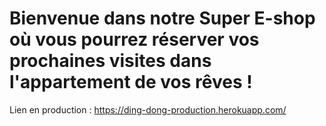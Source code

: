 # Bienvenue dans notre Super E-shop où vous pourrez réserver vos prochaines visites dans l'appartement de vos rêves !

Lien en production : https://ding-dong-production.herokuapp.com/
